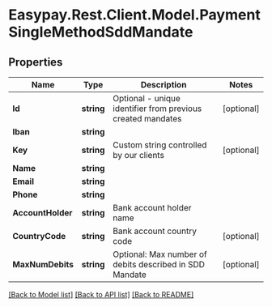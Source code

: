 # Easypay.Rest.Client.Model.PaymentSingleMethodSddMandate

## Properties

Name | Type | Description | Notes
------------ | ------------- | ------------- | -------------
**Id** | **string** | Optional - unique identifier from previous created mandates | [optional] 
**Iban** | **string** |  | 
**Key** | **string** | Custom string controlled by our clients | [optional] 
**Name** | **string** |  | 
**Email** | **string** |  | 
**Phone** | **string** |  | 
**AccountHolder** | **string** | Bank account holder name | 
**CountryCode** | **string** | Bank account country code | [optional] 
**MaxNumDebits** | **string** | Optional: Max number of debits described in SDD Mandate | [optional] 

[[Back to Model list]](../README.md#documentation-for-models) [[Back to API list]](../README.md#documentation-for-api-endpoints) [[Back to README]](../README.md)

